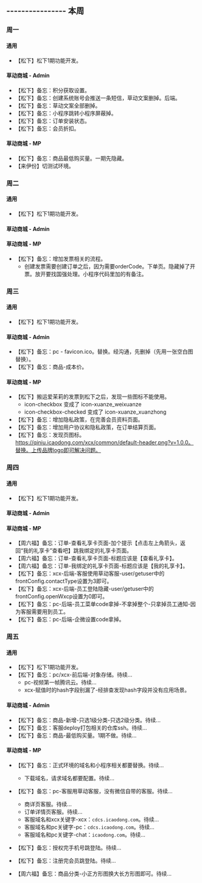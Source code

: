 ## ---------------- 本周

### 周一
#### 通用
* 【松下】松下1期功能开发。
#### 草动商城 - Admin
* 【松下】备忘：积分获取设置。
* 【松下】备忘：创建系统账号会推送一条短信，草动文案删掉。后端。
* 【松下】备忘：草动文案全部删掉。
* 【松下】备忘：小程序跳转小程序屏蔽掉。
* 【松下】备忘：订单安装状态。
* 【松下】备忘：会员折扣。
#### 草动商城 - MP
* 【松下】备忘：商品最低购买量。一期先隐藏。
* 【来伊份】切测试环境。

### 周二
#### 通用
* 【松下】松下1期功能开发。
#### 草动商城 - Admin
#### 草动商城 - MP
* 【松下】备忘：增加发票相关的流程。
  - 创建发票需要创建订单之后，因为需要orderCode。下单页。隐藏掉了开票。放开要找国强处理。小程序代码里加的有备注。

### 周三
#### 通用
* 【松下】松下1期功能开发。
#### 草动商城 - Admin
* 【松下】备忘：pc - favicon.ico。替换。经沟通，先删掉（先用一张空白图替换）。
* 【松下】备忘：商品-成本价。
#### 草动商城 - MP
* 【松下】搬运爱茉莉的发票到松下之后，发现一些图标不能使用。
  - icon-checkbox 变成了 icon-xuanze_weixuanze
  - icon-checkbox-checked 变成了 icon-xuanze_xuanzhong
* 【松下】备忘：增加隐私政策，在完善会员资料页面。
* 【松下】备忘：增加用户协议和隐私政策，在订单结算页面。
* 【松下】备忘：发现页图标。https://qiniu.icaodong.com/xcx/common/default-header.png?v=1.0.0。替换。上传品牌logo即可解决问题。

### 周四
#### 通用
* 【松下】松下1期功能开发。
#### 草动商城 - Admin
#### 草动商城 - MP
* 【周六福】备忘：订单-查看礼享卡页面-加个提示【点击左上角箭头，返回“我的礼享卡”查看吧】跳我绑定的礼享卡页面。
* 【周六福】备忘：订单-查看礼享卡页面-标题应该是【查看礼享卡】。
* 【周六福】备忘：订单-我绑定的礼享卡页面-标题应该是【我的礼享卡】。
* 【松下】备忘：xcx-后端-客服使用草动客服-user/getuser中的frontConfig.contactType设置为3即可。
* 【松下】备忘：xcx-后端-员工登陆隐藏-user/getuser中的frontConfig.openWxcp设置为0即可。
* 【松下】备忘：pc-后端-员工菜单code拿掉-不拿掉整个-只拿掉员工通知-因为客服需要用到员工。
* 【松下】备忘：pc-后端-企微设置code拿掉。

### 周五
#### 通用
* 【松下】松下1期功能开发。
* 【松下】备忘：pc/xcx-前后端-对象存储。待续...
  - pc-视频第一帧腾讯云。待续...
  - xcx-赋值时的hash字段别漏了-经排查发现hash字段并没有应用场景。
#### 草动商城 - Admin
* 【松下】备忘：商品-新增-只选1级分类-只选2级分类。待续...
* 【松下】备忘：客服deploy打包相关的仓库ssh。待续...
* 【松下】备忘：商品-最低购买量。1期不做。待续...
#### 草动商城 - MP
* 【松下】备忘：正式环境的域名和小程序相关都要替换。待续...
  - 下载域名，请求域名都要配置。待续...
* 【松下】备忘：pc-客服用草动客服，没有微信自带的客服。待续...
  - 商详页客服。待续...
  - 订单详情页客服。待续...
  - 客服域名和xcx关键字-xcx：`cdcs.icaodong.com`。待续...
  - 客服域名和pc关键字-pc：`cdcs.icaodong.com`。待续...
  - 客服域名和pc关键字-chat：`icaodong.com`。待续...

* 【松下】备忘：授权完手机号跳登陆。待续...
* 【松下】备忘：注册完会员跳登陆。待续...

* 【周六福】备忘：商品分类-小正方形图换大长方形图即可。待续...
